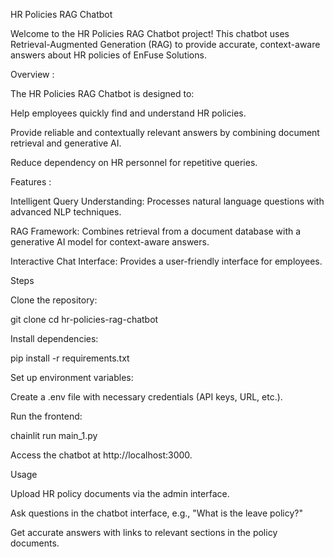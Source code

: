 HR Policies RAG Chatbot

Welcome to the HR Policies RAG Chatbot project! This chatbot uses Retrieval-Augmented Generation (RAG) to provide accurate, context-aware answers about HR policies of EnFuse Solutions.

Overview : 

The HR Policies RAG Chatbot is designed to:

Help employees quickly find and understand HR policies.

Provide reliable and contextually relevant answers by combining document retrieval and generative AI.

Reduce dependency on HR personnel for repetitive queries.

Features : 

Intelligent Query Understanding: Processes natural language questions with advanced NLP techniques.

RAG Framework: Combines retrieval from a document database with a generative AI model for context-aware answers.

Interactive Chat Interface: Provides a user-friendly interface for employees.

Steps

Clone the repository:

git clone <repo-link>
cd hr-policies-rag-chatbot

Install dependencies:

pip install -r requirements.txt

Set up environment variables:

Create a .env file with necessary credentials (API keys, URL, etc.).

Run the frontend:

chainlit run main_1.py

Access the chatbot at http://localhost:3000.

Usage

Upload HR policy documents via the admin interface.

Ask questions in the chatbot interface, e.g., "What is the leave policy?"

Get accurate answers with links to relevant sections in the policy documents.
